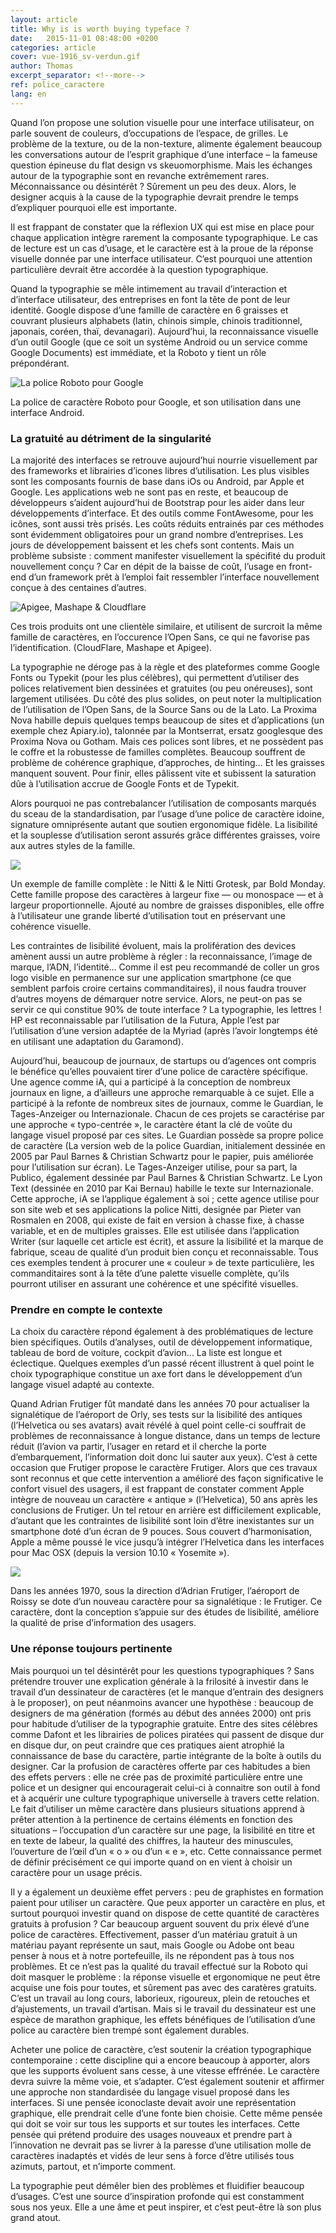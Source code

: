 ```yaml
---
layout: article
title: Why is is worth buying typeface ?
date:   2015-11-01 08:48:00 +0200
categories: article
cover: vue-1916_sv-verdun.gif
author: Thomas
excerpt_separator: <!--more-->
ref: police_caractere
lang: en
---
```


Quand l’on propose une solution visuelle pour une interface utilisateur, on parle souvent de couleurs, d’occupations de l’espace, de grilles<!--more-->. Le problème de la texture, ou de la non-texture, alimente également beaucoup les conversations autour de l’esprit graphique d’une interface – la fameuse question épineuse du flat design vs skeuomorphisme. Mais les échanges autour de la typographie sont en revanche extrêmement rares. Méconnaissance ou désintérêt ? Sûrement un peu des deux. Alors, le designer acquis à la cause de la typographie devrait prendre le temps d’expliquer pourquoi elle est importante.

Il est frappant de constater que la réflexion UX qui est mise en place pour chaque application intègre rarement la composante typographique. Le cas de lecture est un cas d’usage, et le caractère est à la proue de la réponse visuelle donnée par une interface utilisateur. C’est pourquoi une attention particulière devrait être accordée à la question typographique.

Quand la typographie se mêle intimement au travail d’interaction et d’interface utilisateur, des entreprises en font la tête de pont de leur identité. Google dispose d’une famille de caractère en 6 graisses et couvrant plusieurs alphabets (latin, chinois simple, chinois traditionnel, japonais, coréen, thaï, devanagari). Aujourd’hui, la reconnaissance visuelle d’un outil Google (que ce soit un système Android ou un service comme Google Documents) est immédiate, et la Roboto y tient un rôle prépondérant.

![La police Roboto pour Google](/assets/images/blog/images_typo_1.webp "La police Roboto")
<div class="small">La police de caractère Roboto pour Google, et son utilisation dans une interface Android.</div>

### La gratuité au détriment de la singularité ###

La majorité des interfaces se retrouve aujourd’hui nourrie visuellement par des frameworks et librairies d’icones libres d’utilisation. Les plus visibles sont les composants fournis de base dans iOs ou Android, par Apple et Google. Les applications web ne sont pas en reste, et beaucoup de développeurs s’aident aujourd’hui de Bootstrap pour les aider dans leur développements d’interface. Et des outils comme FontAwesome, pour les icônes, sont aussi très prisés. Les coûts réduits entrainés par ces méthodes sont évidemment obligatoires pour un grand nombre d’entreprises. Les jours de développement baissent et les chefs sont contents. Mais un problème subsiste : comment manifester visuellement la spécifité du produit nouvellement conçu ? Car en dépit de la baisse de coût, l’usage en front-end d’un framework prêt à l’emploi fait ressembler l’interface nouvellement conçue à des centaines d’autres.

![Apigee, Mashape & Cloudflare](/assets/images/blog/images_typo_4.webp)
<div class="small">Ces trois produits ont une clientèle similaire, et utilisent de surcroit la même famille de caractères, en l’occurence l’Open Sans, ce qui ne favorise pas l’identification. (CloudFlare, Mashape et Apigee).</div>

La typographie ne déroge pas à la règle et des plateformes comme Google Fonts ou Typekit (pour les plus célèbres), qui permettent d’utiliser des polices relativement bien dessinées et gratuites (ou peu onéreuses), sont largement utilisées. Du côté des plus solides, on peut noter la multiplication de l’utilisation de l’Open Sans, de la Source Sans ou de la Lato. La Proxima Nova habille depuis quelques temps beaucoup de sites et d’applications (un exemple chez Apiary.io), talonnée par la Montserrat, ersatz googlesque des Proxima Nova ou Gotham. Mais ces polices sont libres, et ne possèdent pas le coffre et la robustesse de familles complètes. Beaucoup souffrent de problème de cohérence graphique, d’approches, de hinting… Et les graisses manquent souvent. Pour finir, elles pâlissent vite et subissent la saturation dûe à l’utilisation accrue de Google Fonts et de Typekit.

Alors pourquoi ne pas contrebalancer l’utilisation de composants marqués du sceau de la standardisation, par l’usage d’une police de caractère idoine, signature omniprésente autant que soutien ergonomique fidèle. La lisibilité et la souplesse d’utilisation seront assurés grâce différentes graisses, voire aux autres styles de la famille.

![](/assets/images/blog/images_typo_2.webp)
<div class="small">Un exemple de famille complète : le Nitti & le Nitti Grotesk, par Bold Monday. Cette famille propose des caractères à largeur fixe — ou monospace — et à largeur proportionnelle. Ajouté au nombre de graisses disponibles, elle offre à l’utilisateur une grande liberté d’utilisation tout en préservant une cohérence visuelle.</div>

Les contraintes de lisibilité évoluent, mais la prolifération des devices amènent aussi un autre problème à régler : la reconnaissance, l’image de marque, l’ADN, l’identité… Comme il est peu recommandé de coller un gros logo visible en permanence sur une application smartphone (ce que semblent parfois croire certains commanditaires), il nous faudra trouver d’autres moyens de démarquer notre service. Alors, ne peut-on pas se servir ce qui constitue 90% de toute interface ? La typographie, les lettres ! HP est reconnaissable par l’utilisation de la Futura, Apple l’est par l’utilisation d’une version adaptée de la Myriad (après l’avoir longtemps été en utilisant une adaptation du Garamond).

Aujourd’hui, beaucoup de journaux, de startups ou d’agences ont compris le bénéfice qu’elles pouvaient tirer d’une police de caractère spécifique. Une agence comme iA, qui a participé à la conception de nombreux journaux en ligne, a d’ailleurs une approche remarquable à ce sujet. Elle a participé à la refonte de nombreux sites de journaux, comme le Guardian, le Tages-Anzeiger ou Internazionale. Chacun de ces projets se caractérise par une approche « typo-centrée », le caractère étant la clé de voûte du langage visuel proposé par ces sites. Le Guardian possède sa propre police de caractère (La version web de la police Guardian, initialement dessinée en 2005 par Paul Barnes & Christian Schwartz pour le papier, puis améliorée pour l’utilisation sur écran). Le Tages-Anzeiger utilise, pour sa part, la Publico, également dessinée par Paul Barnes & Christian Schwartz. Le Lyon Text (dessinée en 2010 par Kai Bernau) habille le texte sur Internazionale. Cette approche, iA se l’applique également à soi ; cette agence utilise pour son site web et ses applications la police Nitti, designée par Pieter van Rosmalen en 2008, qui existe de fait en version à chasse fixe, à chasse variable, et en de multiples graisses. Elle est utilisée dans l’application Writer (sur laquelle cet article est écrit), et assure la lisibilité et la marque de fabrique, sceau de qualité d’un produit bien conçu et reconnaissable. Tous ces exemples tendent à procurer une « couleur » de texte particulière, les commanditaires sont à la tête d’une palette visuelle complète, qu’ils pourront utiliser en assurant une cohérence et une spécifité visuelles.

### Prendre en compte le contexte ###

La choix du caractère répond également à des problématiques de lecture bien spécifiques. Outils d’analyses, outil de développement informatique, tableau de bord de voiture, cockpit d’avion… La liste est longue et éclectique. Quelques exemples d’un passé récent illustrent à quel point le choix typographique constitue un axe fort dans le développement d’un langage visuel adapté au contexte.

Quand Adrian Frutiger fût mandaté dans les années 70 pour actualiser la signalétique de l’aéroport de Orly, ses tests sur la lisibilité des antiques (l’Helvetica ou ses avatars) avait révélé à quel point celle-ci souffrait de problèmes de reconnaissance à longue distance, dans un temps de lecture réduit (l’avion va partir, l’usager en retard et il cherche la porte d’embarquement, l’information doit donc lui sauter aux yeux). C’est à cette occasion que Frutiger propose le caractère Frutiger. Alors que ces travaux sont reconnus et que cette intervention a amélioré des façon significative le confort visuel des usagers, il est frappant de constater comment Apple intègre de nouveau un caractère « antique » (l’Helvetica), 50 ans après les conclusions de Frutiger. Un tel retour en arrière est difficilement explicable, d’autant que les contraintes de lisibilité sont loin d’être inexistantes sur un smartphone doté d’un écran de 9 pouces. Sous couvert d’harmonisation, Apple a même poussé le vice jusqu’à intégrer l’Helvetica dans les interfaces pour Mac OSX (depuis la version 10.10 « Yosemite »).

![](http://www.thomasguesnon.fr/data/files/images/blog/images_typo_3.webp)
<div class="small">Dans les années 1970, sous la direction d’Adrian Frutiger, l’aéroport de Roissy se dote d’un nouveau caractère pour sa signalétique : le Frutiger. Ce caractère, dont la conception s’appuie sur des études de lisibilité, améliore la qualité de prise d’information des usagers.</div>

### Une réponse toujours pertinente ###

Mais pourquoi un tel désintérêt pour les questions typographiques ? Sans prétendre trouver une explication générale à la frilosité à investir dans le travail d’un dessinateur de caractères (et le manque d’entrain des designers à le proposer), on peut néanmoins avancer une hypothèse : beaucoup de designers de ma génération (formés au début des années 2000) ont pris pour habitude d’utiliser de la typographie gratuite. Entre des sites célèbres comme Dafont et les librairies de polices piratées qui passent de disque dur en disque dur, on peut craindre que ces pratiques aient atrophié la connaissance de base du caractère, partie intégrante de la boîte à outils du designer. Car la profusion de caractères offerte par ces habitudes a bien des effets pervers : elle ne crée pas de proximité particulière entre une police et un designer qui encouragerait celui-ci à connaitre son outil à fond et à acquérir une culture typographique universelle à travers cette relation. Le fait d’utiliser un même caractère dans plusieurs situations apprend à prêter attention à la pertinence de certains éléments en fonction des situations – l’occupation d’un caractère sur une page, la lisibilité en titre et en texte de labeur, la qualité des chiffres, la hauteur des minuscules, l’ouverture de l’œil d’un « o » ou d’un « e », etc. Cette connaissance permet de définir précisément ce qui importe quand on en vient à choisir un caractère pour un usage précis.

Il y a également un deuxième effet pervers : peu de graphistes en formation paient pour utiliser un caractère. Que peux apporter un caractère en plus, et surtout pourquoi investir quand on dispose de cette quantité de caractères gratuits à profusion ? Car beaucoup arguent souvent du prix élevé d’une police de caractères. Effectivement, passer d’un matériau gratuit à un matériau payant représente un saut, mais Google ou Adobe ont beau penser à nous et à notre portefeuille, ils ne répondent pas à tous nos problèmes. Et ce n’est pas la qualité du travail effectué sur la Roboto qui doit masquer le problème : la réponse visuelle et ergonomique ne peut être acquise une fois pour toutes, et sûrement pas avec des caratères gratuits. C’est un travail au long cours, laborieux, rigoureux, plein de retouches et d’ajustements, un travail d’artisan. Mais si le travail du dessinateur est une espèce de marathon graphique, les effets bénéfiques de l’utilisation d’une police au caractère bien trempé sont également durables.

Acheter une police de caractère, c’est soutenir la création typographique contemporaine : cette discipline qui a encore beaucoup à apporter, alors que les supports évoluent sans cesse, à une vitesse effrénée. Le caractère devra suivre la même voie, et s’adapter. C’est également soutenir et affirmer une approche non standardisée du langage visuel proposé dans les interfaces. Si une pensée iconoclaste devait avoir une représentation graphique, elle prendrait celle d’une fonte bien choisie. Cette même pensée qui doit se voir sur tous les supports et sur toutes les interfaces. Cette pensée qui prétend produire des usages nouveaux et prendre part à l’innovation ne devrait pas se livrer à la paresse d’une utilisation molle de caractères inadaptés et vidés de leur sens à force d’être utilisés tous azimuts, partout, et n’importe comment.

La typographie peut démêler bien des problèmes et fluidifier beaucoup d’usages. C’est une source d’inspiration profonde qui est constamment sous nos yeux. Elle a une âme et peut inspirer, et c’est peut-être là son plus grand atout.
